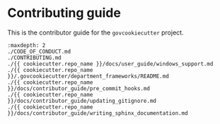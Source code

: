 # Contributing guide

This is the contributor guide for the `govcookiecutter` project.

```{toctree}
:maxdepth: 2
./CODE_OF_CONDUCT.md
./CONTRIBUTING.md
./{{ cookiecutter.repo_name }}/docs/user_guide/windows_support.md
./{{ cookiecutter.repo_name }}/.govcookiecutter/department_frameworks/README.md
./{{ cookiecutter.repo_name }}/docs/contributor_guide/pre_commit_hooks.md
./{{ cookiecutter.repo_name }}/docs/contributor_guide/updating_gitignore.md
./{{ cookiecutter.repo_name }}/docs/contributor_guide/writing_sphinx_documentation.md
```

